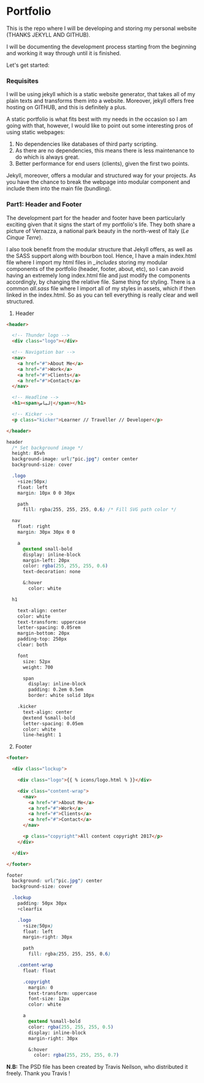 # **Portfolio**

This is the repo where I will be developing and storing my personal website (THANKS JEKYLL AND GITHUB).

I will be documenting the development process starting from the beginning and working it way through until it is finished.

Let's get started:

### **Requisites**

I will be using jekyll which is a static website generator, that takes all of my plain texts and transforms them into a website. Moreover, jekyll offers free hosting on GITHUB, and this is definitely a plus.

A static portfolio is what fits best with my needs in the occasion so I am going with that, however, I would like to point out some interesting pros of using static webpages:

1. No dependencies like databases of third party scripting.
2. As there are no dependencies, this means there is less maintenance to do which is always great.
3. Better performance for end users (clients), given the first two points.

Jekyll, moreover, offers a modular and structured way for your projects. As you have the chance to break the webpage into modular component and include them into the main file (bundling).

### **Part1: Header and Footer**

The development part for the header and footer have been particularly exciting given that it signs the start of my portfolio's life. They both share a picture of Vernazza, a national park beauty in the north-west of Italy (*Le Cinque Terre*).

I also took benefit from the modular structure that Jekyll offers, as well as the SASS support along with bourbon tool. Hence, I have a main index.html file where I import my html files in *_includes* storing my modular components of the portfolio (header, footer, about, etc), so I can avoid having an extremely long index.html file and just modify the components accordingly, by changing the relative file. Same thing for styling. There is a common *all.sass* file where I import all of my styles in assets, which if then linked in the index.html. So as you can tell everything is really clear and well structured.

1. Header

```HTML
<header>

  <!-- Thunder logo -->
  <div class="logo"></div>

  <!-- Navigation bar -->
  <nav>
    <a href="#">About Me</a>
    <a href="#">Work</a>
    <a href="#">Clients</a>
    <a href="#">Contact</a>
  </nav>

  <!-- Headline -->
  <h1><span>إلياس</span></h1>

  <!-- Kicker -->
  <p class="kicker">Learner // Traveller // Developer</p>

</header>
```

```CSS
header
  /* Set background image */
  height: 85vh
  background-image: url("pic.jpg") center center
  background-size: cover

  .logo
    +size(50px)
    float: left
    margin: 10px 0 0 30px

    path
      fill: rgba(255, 255, 255, 0.6) /* Fill SVG path color */

  nav
    float: right
    margin: 30px 30px 0 0

    a
      @extend small-bold
      display: inline-block
      margin-left: 20px
      color: rgba(255, 255, 255, 0.6)
      text-decoration: none

      &:hover
        color: white

  h1

    text-align: center
    color: white
    text-transform: uppercase
    letter-spacing: 0.05rem
    margin-bottom: 20px
    padding-top: 250px
    clear: both

    font
      size: 52px
      weight: 700

      span
        display: inline-block
        padding: 0.2em 0.5em
        border: white solid 10px

    .kicker
      text-align: center
      @extend %small-bold
      letter-spacing: 0.05em
      color: white
      line-height: 1
```

2. Footer

```HTML
<footer>

  <div class="lockup">

    <div class="logo">{{ % icons/logo.html % }}</div>

    <div class="content-wrap">
      <nav>
        <a href="#">About Me</a>
        <a href="#">Work</a>
        <a href="#">Clients</a>
        <a href="#">Contact</a>
      </nav>

      <p class="copyright">All content copyright 2017</p>
    </div>

  </div>

</footer>
```

```CSS
footer
  background: url("pic.jpg") center
  background-size: cover

  .lockup
    padding: 50px 30px
    +clearfix

    .logo
      +size(50px)
      float: left
      margin-right: 30px

      path
        fill: rgba(255, 255, 255, 0.6)

    .content-wrap
      float: float

      .copyright
        margin: 0
        text-transform: uppercase
        font-size: 12px
        color: white

      a
        @extend %small-bold
        color: rgba(255, 255, 255, 0.5)
        display: inline-block
        margin-right: 30px

        &:hover
          color: rgba(255, 255, 255, 0.7)
```


**N.B:** The PSD file has been created by Travis Neilson, who distributed it freely. Thank you Travis !

